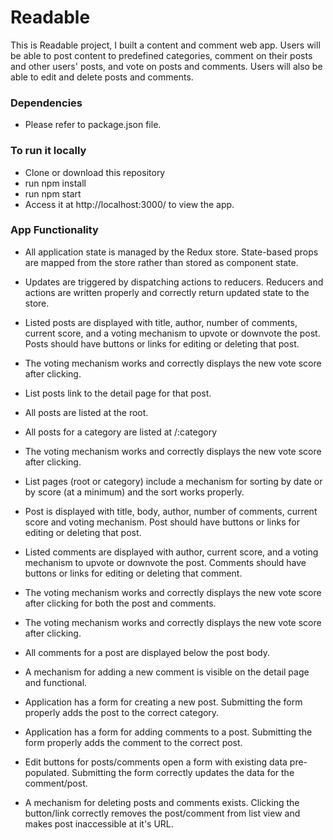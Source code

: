 # Readable

This is Readable project, I built a content and comment web app. Users will be able to post content to predefined categories, comment on their posts and other users' posts, and vote on posts and comments. Users will also be able to edit and delete posts and comments.

### Dependencies
- Please refer to package.json file. 

### To run it locally
  - Clone or download this repository
  - run npm install
  - run npm start
  - Access it at http://localhost:3000/ to view the app.

### App Functionality

- All application state is managed by the Redux store. State-based props are mapped from the store rather than stored as component state.

- Updates are triggered by dispatching actions to reducers.
Reducers and actions are written properly and correctly return updated state to the store.

- Listed posts are displayed with title, author, number of comments, current score, and a voting mechanism to upvote or downvote the post. Posts should have buttons or links for editing or deleting that post.

- The voting mechanism works and correctly displays the new vote score after clicking.

- List posts link to the detail page for that post.

- All posts are listed at the root.

- All posts for a category are listed at /:category

- The voting mechanism works and correctly displays the new vote score after clicking.

- List pages (root or category) include a mechanism for sorting by date or by score (at a minimum) and the sort works properly.

- Post is displayed with title, body, author, number of comments, current score and voting mechanism. Post should have buttons or links for editing or deleting that post.

- Listed comments are displayed with author, current score, and a voting mechanism to upvote or downvote the post. Comments should have buttons or links for editing or deleting that comment.

- The voting mechanism works and correctly displays the new vote score after clicking for both the post and comments.

- The voting mechanism works and correctly displays the new vote score after clicking.

- All comments for a post are displayed below the post body.

- A mechanism for adding a new comment is visible on the detail page and functional.

- Application has a form for creating a new post. Submitting the form properly adds the post to the correct category.

- Application has a form for adding comments to a post. Submitting the form properly adds the comment to the correct post.

- Edit buttons for posts/comments open a form with existing data pre-populated. Submitting the form correctly updates the data for the comment/post.

- A mechanism for deleting posts and comments exists. Clicking the button/link correctly removes the post/comment from list view and makes post inaccessible at it's URL.

